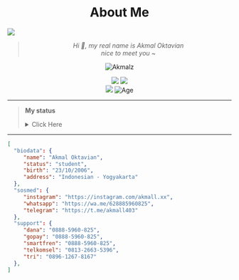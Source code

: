 <h1 align="center">About Me</h1>

<img align="center" height="auto" src="https://github.com/akmall-236.png?size=5000"/>
<!-- ![mrfzvx12](https://github.com/mrfzvx12.png?size=5000) -->

<div align="center">

> _Hi :wave:, my real name is Akmal Oktavian<br>nice to meet you_ ~

</div>

<p align="center">
  <img src="http://readme-typing-svg.herokuapp.com?color=%230B80F7&center=true&vCenter=true&multiline=false&lines=Noob+Coder+From+Indonesia.;Status%2C+student.;Love+Money+and+Life.;Learn+CSS,+HTML,+and+JavaScript.;Don't+bully+me%2C+I'll+be+sad+%3A(.;Thank+you+for+your+attention." alt="Akmalz">
</p>

<div align="center">
<a href="https://wa.me/qr/MJ5QGFNI7ATVG1" target="blank"><img src="https://img.shields.io/badge/Whatsapp-30302f?style=social&logo=whatsapp" /></a>
<a href="http://www.instagram.com/akmall.xx" target="blank"><img src="https://img.shields.io/badge/Instagram-30302f?style=social&logo=instagram" /></a>
<br>
<img src="https://hits.seeyoufarm.com/api/count/incr/badge.svg?url=https%3A%2F%2Fgithub.com%2FAkmallxx&count_bg=green&title_bg=%23555555&icon=probot.svg&icon_color=white&title=Visitor&edge_flat=false"/></a>
<img alt="Age" src="https://img.shields.io/badge/Age-15-blue.svg" />
</div>

---

> **My status** <details><summary>Click Here</summary><img src="https://metrics.lecoq.io/Akmallxx?template=classic&followup=1&isocalendar=1&languages=1&isocalendar.duration=half-year&config.timezone=Asia%2FIndonesian"></details>

---

```json
[
  "biodata": {
     "name": "Akmal Oktavian",
     "status": "student",
     "birth": "23/10/2006",
     "address": "Indonesian - Yogyakarta"
  },
  "sosmed": {
     "instagram": "https://instagram.com/akmall.xx",
     "whatsapp": "https://wa.me/628885960825",
     "telegram": "https://t.me/akmall403"
  },
  "support": {
     "dana": "0888-5960-825",
     "gopay": "0888-5960-825",
     "smartfren": "0888-5960-825",
     "telkomsel": "0813-2663-5396",
     "tri": "0896-1267-8167"
  },
]
```

<!--
<h2 align="center">My Stats</h2>
-->

<!--START_SECTION:waka-->
<!--END_SECTION:waka-->
